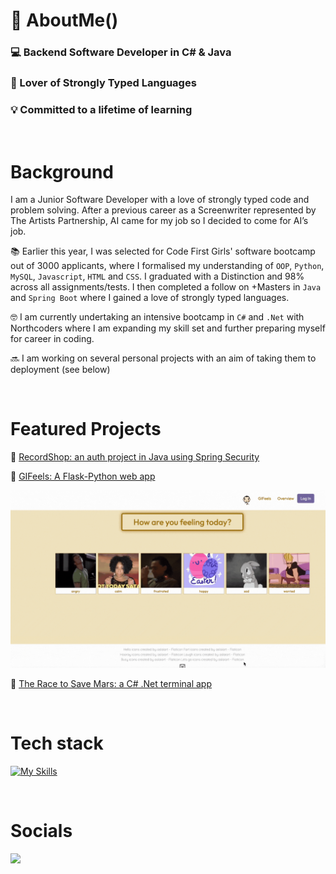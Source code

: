 # 💾 AboutMe()

<h3>💻 Backend Software Developer in C# & Java</h3>
<h3>💪 Lover of Strongly Typed Languages</h3>
<h3>💡 Committed to a lifetime of learning</h3>
<br/>

# Background

I am a Junior Software Developer with a love of strongly typed code and problem solving. After a previous career as a Screenwriter represented by The Artists Partnership, AI came for my job so I decided to come for AI’s job. 

📚 Earlier this year, I was selected for Code First Girls' software bootcamp out of 3000 applicants, where I formalised my understanding of `OOP`, `Python`, `MySQL`, `Javascript`, `HTML` and `CSS`. I graduated with a Distinction and 98% across all assignments/tests. I then completed a follow on +Masters in `Java` and `Spring Boot` where I gained a love of strongly typed languages. 

🤓 I am currently undertaking an intensive bootcamp in `C#` and `.Net` with Northcoders where I am expanding my skill set and further preparing myself for career in coding. 

🔜 I am working on several personal projects with an aim of taking them to deployment (see below)

<br/>

# Featured Projects

🔐  <a href="https://github.com/Rachel-Tookey/RecordShop_Security_Project"> RecordShop: an auth project in Java using Spring Security </a>

🥹  <a href="https://github.com/Rachel-Tookey/GIFeels"> GIFeels: A Flask-Python web app </a>

![](https://github.com/Rachel-Tookey/Rachel-Tookey/blob/main/GIFeels.gif)

🚀  <a href="https://github.com/Rachel-TookeyThe_Race_To_Save_Mars"> The Race to Save Mars: a C# .Net terminal app </a>

<br/>

# Tech stack

[![My Skills](https://skillicons.dev/icons?i=html,css,java,spring,cs,py,mysql,regex,postman,netlify,aws,githubactions,dotnet,docker,flask,visualstudio,git,github)](https://skillicons.dev)

<br/>

# Socials

<a href="https://www.linkedin.com/in/rachel-tookey-539a42134">
  <img src='https://img.shields.io/badge/LinkedIn-blue?logo=linkedin&logoColor=white&style=for-the-badge' />
</a>
